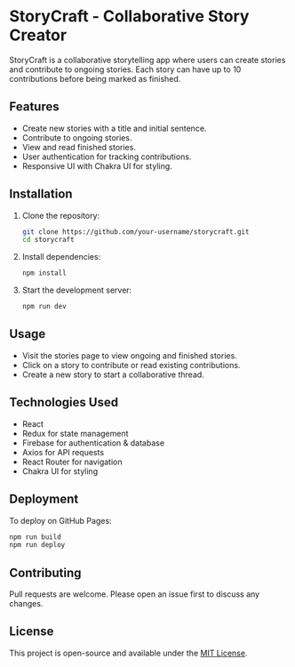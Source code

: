 # StoryCraft - Collaborative Story Creator

StoryCraft is a collaborative storytelling app where users can create stories and contribute to ongoing stories. Each story can have up to 10 contributions before being marked as finished.

## Features

- Create new stories with a title and initial sentence.
- Contribute to ongoing stories.
- View and read finished stories.
- User authentication for tracking contributions.
- Responsive UI with Chakra UI for styling.

## Installation

1. Clone the repository:
   ```sh
   git clone https://github.com/your-username/storycraft.git
   cd storycraft
   ```
2. Install dependencies:
   ```sh
   npm install
   ```
3. Start the development server:
   ```sh
   npm run dev
   ```

## Usage

- Visit the stories page to view ongoing and finished stories.
- Click on a story to contribute or read existing contributions.
- Create a new story to start a collaborative thread.

## Technologies Used

- React
- Redux for state management
- Firebase for authentication & database
- Axios for API requests
- React Router for navigation
- Chakra UI for styling

## Deployment

To deploy on GitHub Pages:

```sh
npm run build
npm run deploy
```

## Contributing

Pull requests are welcome. Please open an issue first to discuss any changes.

## License

This project is open-source and available under the [MIT License](LICENSE).
